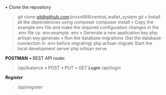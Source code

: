 • Clone the repository
> git clone git@github.com:jinxxx666/central_wallet_system.git
• Install all the dependencies using composer
> composer install
• Copy the example env file and make the required configuration changes in the .env file
> cp .env.example .env
• Generate a new application key
> php artisan key:generate
• Run the database migrations (Set the database connection in .env before migrating)
> php artisan migrate
Start the local development server
> php artisan serve

**POSTMAN**
• REST API route:
>/api/balance
• POST
• PUT
• GET
**_Login_**
>/api/login

**_Register_**
>/api/register
